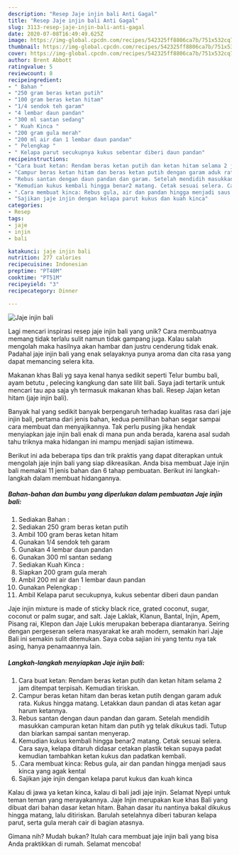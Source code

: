 ```yaml
---
description: "Resep Jaje injin bali Anti Gagal"
title: "Resep Jaje injin bali Anti Gagal"
slug: 3113-resep-jaje-injin-bali-anti-gagal
date: 2020-07-08T16:49:49.625Z
image: https://img-global.cpcdn.com/recipes/542325ff8806ca7b/751x532cq70/jaje-injin-bali-foto-resep-utama.jpg
thumbnail: https://img-global.cpcdn.com/recipes/542325ff8806ca7b/751x532cq70/jaje-injin-bali-foto-resep-utama.jpg
cover: https://img-global.cpcdn.com/recipes/542325ff8806ca7b/751x532cq70/jaje-injin-bali-foto-resep-utama.jpg
author: Brent Abbott
ratingvalue: 5
reviewcount: 8
recipeingredient:
- " Bahan "
- "250 gram beras ketan putih"
- "100 gram beras ketan hitam"
- "1/4 sendok teh garam"
- "4 lembar daun pandan"
- "300 ml santan sedang"
- " Kuah Kinca "
- "200 gram gula merah"
- "200 ml air dan 1 lembar daun pandan"
- " Pelengkap "
- " Kelapa parut secukupnya kukus sebentar diberi daun pandan"
recipeinstructions:
- "Cara buat ketan: Rendam beras ketan putih dan ketan hitam selama 2 jam ditempat terpisah. Kemudian tiriskan."
- "Campur beras ketan hitam dan beras ketan putih dengan garam aduk rata. Kukus hingga matang. Letakkan daun pandan di atas ketan agar harum ketannya."
- "Rebus santan dengan daun pandan dan garam. Setelah mendidih masukkan campuran ketan hitam dan putih yg telak dikukus tadi. Tutup dan biarkan sampai santan menyerap."
- "Kemudian kukus kembali hingga benar2 matang. Cetak sesuai selera. Cara saya, kelapa ditaruh didasar cetakan plastik tekan supaya padat kemudian tambahkan ketan kukus dan padatkan kembali."
- ".Cara membuat kinca: Rebus gula, air dan pandan hingga menjadi saus kinca yang agak kental"
- "Sajikan jaje injin dengan kelapa parut kukus dan kuah kinca"
categories:
- Resep
tags:
- jaje
- injin
- bali

katakunci: jaje injin bali 
nutrition: 277 calories
recipecuisine: Indonesian
preptime: "PT40M"
cooktime: "PT51M"
recipeyield: "3"
recipecategory: Dinner

---
```



![Jaje injin bali](https://img-global.cpcdn.com/recipes/542325ff8806ca7b/751x532cq70/jaje-injin-bali-foto-resep-utama.jpg)

Lagi mencari inspirasi resep jaje injin bali yang unik? Cara membuatnya memang tidak terlalu sulit namun tidak gampang juga. Kalau salah mengolah maka hasilnya akan hambar dan justru cenderung tidak enak. Padahal jaje injin bali yang enak selayaknya punya aroma dan cita rasa yang dapat memancing selera kita.

Makanan khas Bali yg saya kenal hanya sedikit seperti Telur bumbu bali, ayam betutu , pelecing kangkung dan sate lilit bali. Saya jadi tertarik untuk mencari tau apa saja yh termasuk makanan khas bali. Resep Jajan ketan hitam (jaje injin bali).

Banyak hal yang sedikit banyak berpengaruh terhadap kualitas rasa dari jaje injin bali, pertama dari jenis bahan, kedua pemilihan bahan segar sampai cara membuat dan menyajikannya. Tak perlu pusing jika hendak menyiapkan jaje injin bali enak di mana pun anda berada, karena asal sudah tahu triknya maka hidangan ini mampu menjadi sajian istimewa.


Berikut ini ada beberapa tips dan trik praktis yang dapat diterapkan untuk mengolah jaje injin bali yang siap dikreasikan. Anda bisa membuat Jaje injin bali memakai 11 jenis bahan dan 6 tahap pembuatan. Berikut ini langkah-langkah dalam membuat hidangannya.

<!--inarticleads1-->

##### Bahan-bahan dan bumbu yang diperlukan dalam pembuatan Jaje injin bali:

1. Sediakan  Bahan :
1. Sediakan 250 gram beras ketan putih
1. Ambil 100 gram beras ketan hitam
1. Gunakan 1/4 sendok teh garam
1. Gunakan 4 lembar daun pandan
1. Gunakan 300 ml santan sedang
1. Sediakan  Kuah Kinca :
1. Siapkan 200 gram gula merah
1. Ambil 200 ml air dan 1 lembar daun pandan
1. Gunakan  Pelengkap :
1. Ambil  Kelapa parut secukupnya, kukus sebentar diberi daun pandan


Jaje injin mixture is made of sticky black rice, grated coconut, sugar, coconut or palm sugar, and salt. Jaje Laklak, Klanun, Bantal, Injin, Apem, Pisang rai, Klepon dan Jaje Lukis merupakan beberapa diantaranya. Seiring dengan pergeseran selera masyarakat ke arah modern, semakin hari Jaje Bali ini semakin sulit ditemukan. Saya coba sajian ini yang tentu nya tak asing, hanya penamaannya lain. 

<!--inarticleads2-->

##### Langkah-langkah menyiapkan Jaje injin bali:

1. Cara buat ketan: Rendam beras ketan putih dan ketan hitam selama 2 jam ditempat terpisah. Kemudian tiriskan.
1. Campur beras ketan hitam dan beras ketan putih dengan garam aduk rata. Kukus hingga matang. Letakkan daun pandan di atas ketan agar harum ketannya.
1. Rebus santan dengan daun pandan dan garam. Setelah mendidih masukkan campuran ketan hitam dan putih yg telak dikukus tadi. Tutup dan biarkan sampai santan menyerap.
1. Kemudian kukus kembali hingga benar2 matang. Cetak sesuai selera. Cara saya, kelapa ditaruh didasar cetakan plastik tekan supaya padat kemudian tambahkan ketan kukus dan padatkan kembali.
1. .Cara membuat kinca: Rebus gula, air dan pandan hingga menjadi saus kinca yang agak kental
1. Sajikan jaje injin dengan kelapa parut kukus dan kuah kinca


Kalau di jawa ya ketan kinca, kalau di bali jadi jaje injin. Selamat Nyepi untuk teman teman yang merayakannya. Jaje Injin merupakan kue khas Bali yang dibuat dari bahan dasar ketan hitam. Bahan dasar itu nantinya bakal dikukus hingga matang, lalu ditiriskan. Barulah setelahnya diberi taburan kelapa parut, serta gula merah cair di bagian atasnya. 

Gimana nih? Mudah bukan? Itulah cara membuat jaje injin bali yang bisa Anda praktikkan di rumah. Selamat mencoba!
